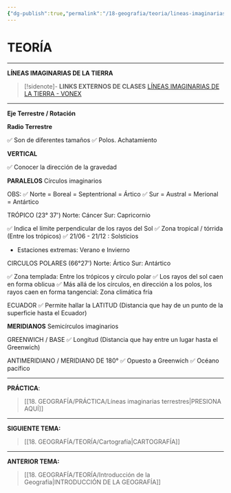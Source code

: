 ```yaml
---
{"dg-publish":true,"permalink":"/18-geografia/teoria/lineas-imaginarias-terrestres/","tags":["Geografía","Teoría"]}
---
```


# TEORÍA
---
**LÍNEAS IMAGINARIAS DE LA TIERRA**

>[!sidenote]- **LINKS EXTERNOS DE CLASES**
>[LÍNEAS IMAGINARIAS DE LA TIERRA - VONEX](https://youtu.be/Ov6Giskas2Q?si=zfN6iaAWg5NeIhCJ)

---
**Eje Terrestre / Rotación**

**Radio Terrestre**

✅ Son de diferentes tamaños
✅ Polos. Achatamiento

**VERTICAL**

✅ Conocer la dirección de la gravedad


**PARALELOS**
Círculos imaginarios

OBS:
✅ Norte = Boreal = Septentrional = Ártico
✅ Sur = Austral = Merional = Antártico

TRÓPICO
(23° 37')
Norte: Cáncer
Sur: Capricornio

✅ Indica el límite perpendicular de los rayos del Sol
✅ Zona tropical / tórrida (Entre los trópicos)
✅ 21/06 - 21/12 : Solsticios
- Estaciones extremas: Verano e Invierno

CIRCULOS POLARES
(66°27')
Norte: Ártico
Sur: Antártico

✅ Zona templada: Entre los trópicos y círculo polar
✅ Los rayos del sol caen en forma oblicua
✅ Más allá de los círculos, en dirección a los polos, los rayos caen en forma tangencial: Zona climática fría

ECUADOR
✅ Permite hallar la LATITUD (Distancia que hay de un punto de la superficie hasta el Ecuador)

**MERIDIANOS**
Semicírculos imaginarios

GREENWICH / BASE
✅ Longitud (Distancia que hay entre un lugar hasta el Greenwich)

ANTIMERIDIANO / MERIDIANO DE 180°
✅ Opuesto a Greenwich
✅ Océano pacífico



---
**PRÁCTICA**:
>[[18. GEOGRAFÍA/PRÁCTICA/Líneas imaginarias terrestres\|PRESIONA AQUÍ]]

---
**SIGUIENTE TEMA:**
>[[18. GEOGRAFÍA/TEORÍA/Cartografía\|CARTOGRAFÍA]]

---
**ANTERIOR TEMA:**
>[[18. GEOGRAFÍA/TEORÍA/Introducción de la Geografía\|INTRODUCCIÓN DE LA GEOGRAFÍA]]
